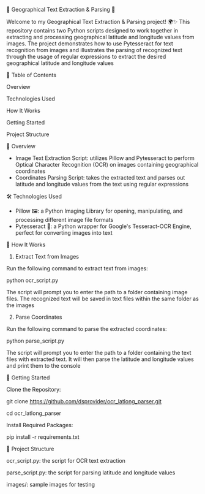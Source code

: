 📸 Geographical Text Extraction & Parsing 📸

Welcome to my Geographical Text Extraction & Parsing project! 🌍✨ This repository contains two Python scripts designed to work together in extracting and processing geographical latitude and longitude values from images. The project demonstrates how to use Pytesseract for text recognition from images and illustrates the parsing of recognized text through the usage of regular expressions to extract the desired geographical latitude and longitude values


📜 Table of Contents

Overview

Technologies Used

How It Works

Getting Started

Project Structure


🚀 Overview

- Image Text Extraction Script: utilizes Pillow and Pytesseract to perform Optical Character Recognition (OCR) on images containing geographical coordinates
- Coordinates Parsing Script: takes the extracted text and parses out latitude and longitude values from the text using regular expressions


🛠️ Technologies Used

- Pillow 🖼️: a Python Imaging Library for opening, manipulating, and processing different image file formats
- Pytesseract 🧠: a Python wrapper for Google's Tesseract-OCR Engine, perfect for converting images into text


🎯 How It Works

1. Extract Text from Images
   
Run the following command to extract text from images:

python ocr_script.py

The script will prompt you to enter the path to a folder containing image files. The recognized text will be saved in text files within the same folder as the images

2. Parse Coordinates
   
Run the following command to parse the extracted coordinates:

python parse_script.py

The script will prompt you to enter the path to a folder containing the text files with extracted text. It will then parse the latitude and longitude values and print them to the console


🧩 Getting Started

Clone the Repository:

git clone https://github.com/dsprovider/ocr_latlong_parser.git

cd ocr_latlong_parser

Install Required Packages:

pip install -r requirements.txt


📂 Project Structure

ocr_script.py: the script for OCR text extraction

parse_script.py: the script for parsing latitude and longitude values

images/: sample images for testing
